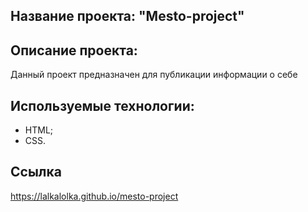 ## Название проекта: "Mesto-project"

## Описание проекта:
Данный проект предназначен для публикации информации о себе

## Используемые технологии:
- HTML;
- CSS.

## Ссылка
https://lalkalolka.github.io/mesto-project
